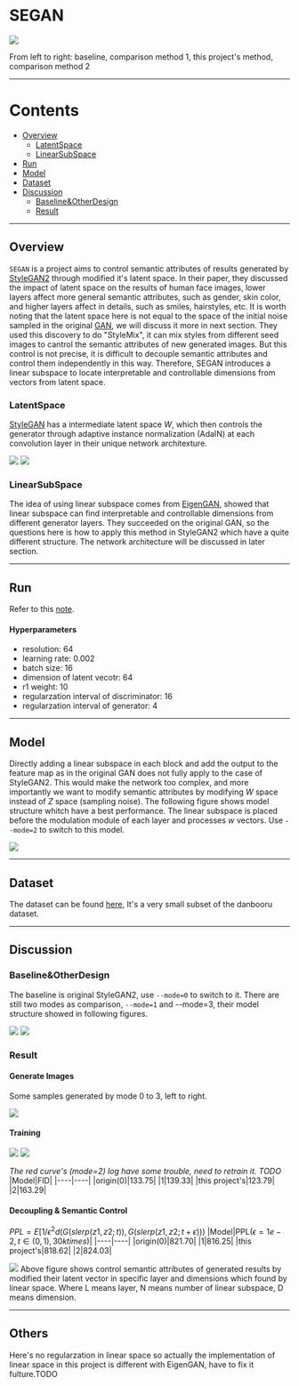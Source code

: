 # SEGAN
![](/pictures/figure4.png)

From left to right: baseline, comparison method 1, this project's method, comparison method 2
***
# Contents
- [Overview](#Overview)
  - [LatentSpace](#LatentSpace)
  - [LinearSubSpace](#LinearSubSpace)
- [Run](#Run)
- [Model](#Model)
- [Dataset](#Dataset)
- [Discussion](#Discussion)
  - [Baseline&OtherDesign](#Baseline&OtherDesign)
  - [Result](#Result)
***
## Overview
`SEGAN` is a project aims to control semantic attributes of results generated by [StyleGAN2](https://openaccess.thecvf.com/content_CVPR_2020/html/Karras_Analyzing_and_Improving_the_Image_Quality_of_StyleGAN_CVPR_2020_paper.html) through modified it's latent space. In their paper, they discussed the impact of latent space on the results of human face images, lower layers affect more general semantic attributes, such as gender, skin color, and higher layers affect in details, such as smiles, hairstyles, etc. It is worth noting that the latent space here is not equal to the space of the initial noise sampled in the original [GAN](https://proceedings.neurips.cc/paper_files/paper/2014/hash/5ca3e9b122f61f8f06494c97b1afccf3-Abstract.html), we will discuss it more in next section. They used this discovery to do "StyleMix", it can mix styles from different seed images to cantrol the semantic attributes of new generated images. But this control is not precise, it is difficult to decouple semantic attributes and control them independently in this way. Therefore, SEGAN introduces a linear subspace to locate interpretable and controllable dimensions from vectors from latent space.
### LatentSpace
[StyleGAN](https://openaccess.thecvf.com/content_CVPR_2019/html/Karras_A_Style-Based_Generator_Architecture_for_Generative_Adversarial_Networks_CVPR_2019_paper.html) has a intermediate latent space $W$, which then controls the generator through adaptive instance normalization (AdaIN) at each convolution layer in their unique network architexture.

![](/pictures/figure10.png)
![](/pictures/figure9.png)
### LinearSubSpace
The idea of ​​using linear subspace comes from [EigenGAN](https://openaccess.thecvf.com/content/ICCV2021/html/He_EigenGAN_Layer-Wise_Eigen-Learning_for_GANs_ICCV_2021_paper.html), showed that linear subspace can find interpretable and controllable dimensions from different generator layers. They succeeded on the original GAN, so the questions here is how to apply this method in StyleGAN2 which have a quite different structure. The network architecture will be discussed in later section.
***
## Run
Refer to this [note](https://colab.research.google.com/drive/1Zil4-l8Lvz9cYKpsVG_0IMatErMcUi_L?usp=sharing).
#### Hyperparameters
- resolution: 64
- learning rate: 0.002
- batch size: 16
- dimension of latent vecotr: 64
- r1 weight: 10
- regularzation interval of discriminator: 16
- regularzation interval of generator: 4
***
## Model
Directly adding a linear subspace in each block and add the output to the feature map as in the original GAN ​​does not fully apply to the case of StyleGAN2. This would make the network too complex, and more importantly we want to modify semantic attributes by modifying $W$ space instead of $Z$ space (sampling noise). The following figure shows model structure whitch have a best performance. The linear subspace is placed before the modulation module of each layer and processes $w$ vectors. Use `--mode=2` to switch to this model.

![](/pictures/figure2.png)
***
## Dataset
The dataset can be found [here](https://drive.google.com/file/d/1uun17wO53E0gRUouAizs7kV4bUOO-6yy/view?usp=sharing), It's a very small subset of the danbooru dataset.
***
## Discussion
### Baseline&OtherDesign
The baseline is original StyleGAN2, use `--mode=0` to switch to it. There are still two modes as comparison, `--mode=1` and --mode=3, their model structure showed in following figures.

![](/pictures/figure1.png)
![](/pictures/figure3.png)
### Result
#### Generate Images
Some samples generated by mode 0 to 3, left to right.

![](/pictures/figure4.png)
#### Training
![](/pictures/figure7.png)
![](/pictures/figure8.png)

*The red curve's (mode=2) log have some trouble, need to retrain it. TODO*
|Model|FID|
|----|----|
|origin(0)|133.75|
|1|139.33|
|this project's|123.79|
|2|163.29|
#### Decoupling & Semantic Control
$PPL=E[1/ϵ^2  d(G(slerp(z1,z2;t)),G(slerp(z1,z2;t+ϵ)))$
|Model|PPL($ϵ=1e-2,t∈(0,1),30ktimes$)|
|----|----|
|origin(0)|821.70|
|1|816.25|
|this project's|818.62|
|2|824.03|

![](/pictures/figure6.png)
Above figure shows control semantic attributes of generated results by modified their latent vector in specific layer and dimensions which found by linear space. Where L means layer, N means number of linear subspace, D means dimension.
***
## Others
Here's no regularzation in linear space so actually the implementation of linear space in this project is different with EigenGAN, have to fix it fulture.TODO
